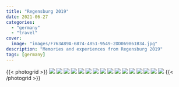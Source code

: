 ```yaml
---
title: "Regensburg 2019"
date: 2021-06-27
categories:
  - "germany"
  - "travel"
cover:
  image: "images/F763A89A-6874-4851-9549-2DD069861B34.jpg"
description: "Memories and experiences from Regensburg 2019"
tags: [germany]
---
```


{{< photogrid >}}
![](images/E1904692-EC27-47DF-8BD7-89B60980D2B8.jpg)
![](images/3EBBEEA4-5966-43DF-96C7-A00BDA25D328_1_201_a.jpg)
![](images/85685D48-D2A0-4A45-868E-4C0136496328_1_201_a.jpg)
![](images/5C0EAD13-BA0B-405B-89AF-9399E392D2DB.jpg)
![](images/6D6D1A6F-01BE-4862-A4BF-3BE6D8B66203.jpg)
![](images/42E844B1-455A-4454-94A1-EDFAEBA176FC.jpg)
![](images/A78132BB-088C-4416-9652-D333E3EE11DC-EFFECTS.jpg)
![](images/93BBC194-DCC7-4DAA-B487-DD22124CC911.jpg)
![](images/70925ADB-94AB-44A6-93F0-5E2516A5E802.jpg)
![](images/F763A89A-6874-4851-9549-2DD069861B34.jpg)
![](images/FFB69A62-4E08-4747-9983-C4E3892C8A7F.jpg)
![](images/FFDBF5AF-3B07-4A62-82AC-8B5EA85D99A4.jpg)
![](images/IMG_4243.jpg)
![](images/IMG_4328.jpg)
![](images/C13C7F8C-D3EF-4533-8F8E-0710019D5ACE_1_201_a.jpg)
![](images/P3080374.jpg)
{{< /photogrid >}}
